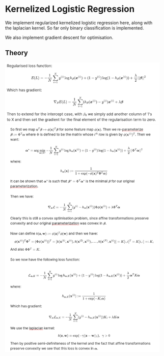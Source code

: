 # Kernelized Logistic Regression

We implement regularized kernelized logistic regression here, along with the laplacian kernel.
So far only binary classification is implemented.

We also implement gradient descent for optimisation.

## Theory

![](../../images/klr1.png)
![](../../images/klr2.png)
